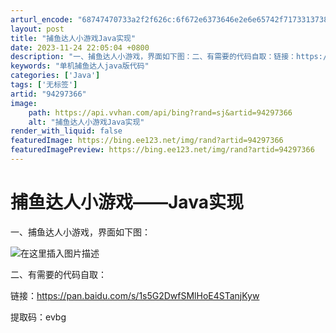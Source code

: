```yaml
---
arturl_encode: "68747470733a2f2f626c:6f672e6373646e2e6e65742f71733137383039323539373135:2f61727469636c652f64657461696c732f3934323937333636"
layout: post
title: "捕鱼达人小游戏Java实现"
date: 2023-11-24 22:05:04 +0800
description: "一、捕鱼达人小游戏，界面如下图：二、有需要的代码自取：链接：https://pan.baidu.co"
keywords: "单机捕鱼达人java版代码"
categories: ['Java']
tags: ['无标签']
artid: "94297366"
image:
    path: https://api.vvhan.com/api/bing?rand=sj&artid=94297366
    alt: "捕鱼达人小游戏Java实现"
render_with_liquid: false
featuredImage: https://bing.ee123.net/img/rand?artid=94297366
featuredImagePreview: https://bing.ee123.net/img/rand?artid=94297366
---
```


# 捕鱼达人小游戏——Java实现

一、捕鱼达人小游戏，界面如下图：

![在这里插入图片描述](https://i-blog.csdnimg.cn/blog_migrate/ec83e2216d419c853d4ae81880ec2d56.png)
  
二、有需要的代码自取：
  
链接：https://pan.baidu.com/s/1s5G2DwfSMlHoE4STanjKyw
  
提取码：evbg